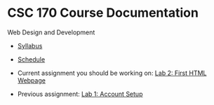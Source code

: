 # CSC 170 Course Documentation
Web Design and Development

- [Syllabus](syllabus.md)
- [Schedule](schedule.md)
- Current assignment you should be working on: [Lab 2: First HTML Webpage](lab02-first-html-webpage/instructions.md)

- Previous assignment: [Lab 1: Account Setup](lab01-account-setup/instructions.md)

